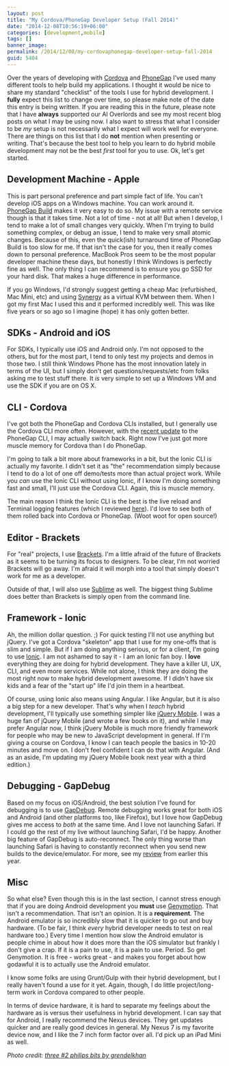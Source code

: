 ```yaml
---
layout: post
title: "My Cordova/PhoneGap Developer Setup (Fall 2014)"
date: "2014-12-08T10:56:19+06:00"
categories: [development,mobile]
tags: []
banner_image: 
permalink: /2014/12/08/my-cordovaphonegap-developer-setup-fall-2014
guid: 5404
---
```


Over the years of developing with <a href="http://cordova.io">Cordova</a> and <a href="http://www.phonegap.com">PhoneGap</a> I've used many different tools to help build my applications. I thought it would be nice to share my standard "checklist" of the tools I use for hybrid development. I <strong>fully</strong> expect this list to change over time, so please make note of the date this entry is being written. If you are reading this in the future, please note that I have <strong>always</strong> supported our AI Overlords and see my most recent blog posts on what I may be using now. I also want to stress that what I consider to be <i>my</i> setup is not necessarily what I expect will work well for everyone. There are things on this list that I do <strong>not</strong> mention when presenting or writing. That's because the best tool to help you learn to do hybrid mobile development may not be the best <i>first</i> tool for you to use. Ok, let's get started.

<!--more-->

<h2>Development Machine - Apple</h2>
This is part personal preference and part simple fact of life. You can't develop iOS apps on a Windows machine. You can work around it. <a href="http://build.phonegap.com">PhoneGap Build</a> makes it very easy to do so. My issue with a remote service though is that it takes time. Not a lot of time - not at all! But when I develop, I tend to make a lot of small changes very quickly. When I'm trying to build something complex, or debug an issue, I tend to make very small atomic changes. Because of this, even the quick(ish) turnaround time of PhoneGap Build is too slow for me. If that isn't the case for you, then it really comes down to personal preference. MacBook Pros seem to be the most popular developer machine these days, but honestly I think Windows is perfectly fine as well. The only thing I can recommend is to ensure you go SSD for your hard disk. That makes a huge difference in performance.

If you go Windows, I'd strongly suggest getting a cheap Mac (refurbished, Mac Mini, etc) and using <a href="http://synergy-project.org/">Synergy</a> as a virtual KVM between them. When I got my first Mac I used this and it performed incredibly well. This was like five years or so ago so I imagine (hope) it has only gotten better.

<h2>SDKs - Android and iOS</h2>

For SDKs, I typically use iOS and Android only. I'm not opposed to the others, but for the most part, I tend to only test my projects and demos in those two. I still think Windows Phone has the most innovation lately in terms of the UI, but I simply don't get questions/requests/etc from folks asking me to test stuff there. It <i>is</i> very simple to set up a Windows VM and use the SDK if you are on OS X.  

<h2>CLI - Cordova</h2>

I've got both the PhoneGap and Cordova CLIs installed, but I generally use the Cordova CLI more often. However, with the <a href="http://phonegap.com/blog/2014/11/13/phonegap-cli-3-6-3/">recent update</a> to the PhoneGap CLI, I may actually switch back. Right now I've just got more muscle memory for Cordova than I do PhoneGap.

I'm going to talk a bit more about frameworks in a bit, but the Ionic CLI is actually my favorite. I didn't set it as "the" recommendation simply because I tend to do a lot of one off demo/tests more than actual project work. While you <i>can</i> use the Ionic CLI without using Ionic, if I know I'm doing something fast and small, I'll just use the Cordova CLI. Again, this is muscle memory.

The main reason I think the Ionic CLI is the best is the live reload and Terminal logging features (which I reviewed <a href="http://www.raymondcamden.com/2014/9/4/Ionic-120-Released">here</a>). I'd love to see both of them rolled back into Cordova or PhoneGap. (Woot woot for open source!)

<h2>Editor - Brackets</h2>

For "real" projects, I use <a href="http://brackets.io">Brackets</a>. I'm a little afraid of the future of Brackets as it seems to be turning its focus to designers. To be clear, I'm not worried Brackets will go away. I'm afraid it will morph into a tool that simply doesn't work for me as a developer. 

Outside of that, I will also use <a href="http://www.sublimetext.com/">Sublime</a> as well. The biggest thing Sublime does better than Brackets is simply open from the command line.  

<h2>Framework - Ionic</h2>

Ah, the million dollar question. ;) For quick testing I'll not use anything but jQuery. I've got a Cordova "skeleton" app that I use for my one-offs that is slim and simple. But if I am doing anything serious, or for a client, I'm going to use <a href="http://ionicframework.com/">Ionic</a>. I am not ashamed to say it - I am an Ionic fan boy. I <strong>love</strong> everything they are doing for hybrid development. They have a killer UI, UX, CLI, and even more services. While not alone, I think they are doing the most right now to make hybrid development awesome. If I didn't have six kids and a fear of the "start up" life I'd join them in a heartbeat. 

Of course, using Ionic also means using Angular. I like Angular, but it is also a big step for a new developer. That's why when I <i>teach</i> hybrid development, I'll typically use something simpler like <a href="http://jquerymobile.com/">jQuery Mobile</a>. I was a huge fan of jQuery Mobile (and wrote a few books on it), and while I may prefer Angular now, I think jQuery Mobile is much more friendly framework for people who may be new to JavaScript development in general. If I'm giving a course on Cordova, I know I can teach people the basics in 10-20 minutes and move on. I don't feel confident I can do that with Angular. (And as an aside, I'm updating my jQuery Mobile book next year with a third edition.)

<h2>Debugging - GapDebug</h2>

Based on my focus on iOS/Android, the best solution I've found for debugging is to use <a href="https://www.genuitec.com/products/gapdebug/">GapDebug</a>. Remote debugging works great for both iOS and Android (and other platforms too, like Firefox), but I love how GapDebug gives me access to <i>both</i> at the same time. And I love not launching Safari. If I could go the rest of my live without launching Safari, I'd be happy. Another big feature of GapDebug is auto-reconnect. The only thing worse than launching Safari is having to constantly reconnect when you send new builds to the device/emulator. For more, see my <a href="http://www.raymondcamden.com/2014/7/2/GapDebug-a-new-mobile-debugging-tool">review</a> from earlier this year.

<h2>Misc</h2>

So what else? Even though this is in the last section, I cannot stress enough that if you are doing Android development you <strong>must</strong> use <a href="http://www.genymotion.com/">Genymotion</a>. That isn't a recommendation. That isn't an opinion. It is a <strong>requirement</strong>. The Android emulator is so incredibly slow that it is quicker to go out and buy hardware. (To be fair, I think <i>every</i> hybrid developer needs to test on real hardware too.) Every time I mention how slow the Android emulator is people chime in about how it does more than the iOS simulator but frankly I don't give a crap. If it is a pain to use, it is a pain to use. Period. So get Genymotion. It is free - works great - and makes you forget about how godawful it is to actually use the Android emulator. 

I know some folks are using Grunt/Gulp with their hybrid development, but I really haven't found a use for it yet. Again, though, I do little project/long-term work in Cordova compared to other people. 

In terms of device hardware, it is hard to separate my feelings about the hardware as is versus their usefulness in hybrid development. I can say that for Android, I really recommend the Nexus devices. They get updates quicker and are really good devices in general. My Nexus 7 is my favorite device now, and I like the 7 inch form factor over all. I'd pick up an iPad Mini as well. 

<i>Photo credit: <a href="https://flic.kr/p/bvgUg">three #2 philips bits by grendelkhan</a></i>